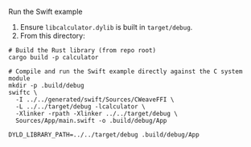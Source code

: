 Run the Swift example

1. Ensure `libcalculator.dylib` is built in `target/debug`.
2. From this directory:

```
# Build the Rust library (from repo root)
cargo build -p calculator

# Compile and run the Swift example directly against the C system module
mkdir -p .build/debug
swiftc \
  -I ../../generated/swift/Sources/CWeaveFFI \
  -L ../../target/debug -lcalculator \
  -Xlinker -rpath -Xlinker ../../target/debug \
  Sources/App/main.swift -o .build/debug/App

DYLD_LIBRARY_PATH=../../target/debug .build/debug/App
```
